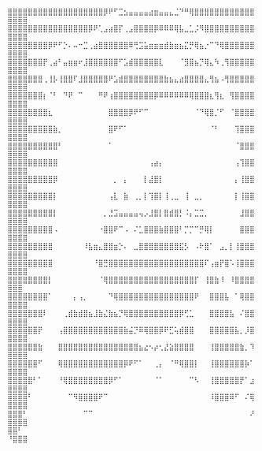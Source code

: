 ⣿⣿⣿⣿⣿⣿⣿⣿⣿⣿⣿⣿⣿⣿⣿⣿⣿⣿⣿⡿⠟⠋⣉⣢⣤⣤⣤⣤⣴⣶⣤⣤⣄⣈⠙⠛⢿⣿⣿⣿⣿⣿⣿⣿⣿⣿⣿⣿⣿⣿⣿⣿⣿
⣿⣿⣿⣿⣿⣿⣿⣿⣿⣿⣿⣿⣿⣿⣿⣿⡿⠟⢁⣠⣴⣿⡏⢀⣠⣿⣿⣿⣿⡿⠿⠿⠿⢿⣧⣀⣁⡨⠻⣿⣿⣿⣿⣿⣿⣿⣿⣿⣿⣿⣿⣿⣿
⣿⣿⣿⣿⣿⣿⣿⣿⡿⠟⠋⡑⠄⠤⠒⣉⢀⣴⣿⣿⣿⣿⣿⣿⠿⢛⣩⣥⣶⣶⣶⣾⣷⣶⣦⣍⡛⢿⣦⡐⠉⠙⢿⣿⣿⣿⣿⣿⣿⣿⣿⣿⣿
⣿⣿⣿⣿⣿⣿⣿⡟⢀⣴⠃⣤⣶⣶⠖⣸⣿⣿⣿⣿⣿⣿⠋⣡⣾⣿⣿⣿⣿⣿⣇⠀⠀⠀⠈⣻⣿⣦⡙⢿⣄⠳⢀⢻⣿⣿⣿⣿⣿⣿⣿⣿⣿
⣿⣿⣿⣿⣿⣿⣿⢀⢸⡧⢸⣿⣿⠏⣸⣿⣿⣿⣿⣿⠟⣡⣾⣿⣿⣿⣿⣿⣿⣿⣿⣷⣦⣄⣴⣿⣿⣿⣿⣄⢻⣦⠠⢻⣿⣿⣿⣿⣿⣿⣿⣿⣿
⣿⣿⣿⣿⣿⣿⣿⡆⠈⠃⠀⠙⠟⠀⠉⠀⠀⠀⠛⠟⢰⣿⣿⣿⣿⣿⣿⣿⣿⡿⠿⠿⠿⠿⠿⠿⢿⣿⣿⣿⣆⢻⣆⠀⢻⣿⣿⣿⣿⣿⣿⣿⣿
⣿⣿⣿⣿⣿⣿⣿⣿⣆⠀⠀⠀⠀⠀⠀⠀⠀⠀⠀⠀⣿⣿⣿⣿⡿⠟⠋⠉⠀⠀⠀⠀⠀⠀⠀⠀⠀⠈⠙⢿⣿⡈⠋⠀⠈⣿⣿⣿⣿⣿⣿⣿⣿
⣿⣿⣿⣿⣿⣿⣿⣿⣿⣷⡀⠀⠀⠀⠀⠀⠀⠀⠀⠀⣿⠟⠋⠁⠀⠀⠀⠀⠀⠀⠀⠀⠀⠀⠀⠀⠀⠀⠀⠀⠈⠃⠀⠀⠀⢹⣿⣿⣿⣿⣿⣿⣿
⣿⣿⣿⣿⣿⣿⣿⣿⣿⣿⠃⠀⠀⠀⠀⠀⠀⠀⠀⠀⠁⠀⠀⠀⠀⠀⠀⠀⠀⠀⠀⠀⠀⠀⠀⠀⠀⠀⠀⠀⠀⠀⠀⠀⠀⠈⣿⣿⣿⣿⣿⣿⣿
⣿⣿⣿⣿⣿⣿⣿⣿⣿⣿⠀⠀⠀⠀⠀⠀⠀⠀⠀⠀⠀⠀⠀⠀⠀⠀⠀⠀⢠⣴⡄⠀⠀⠀⠀⠀⠀⠀⠀⠀⠀⠀⠀⠀⠀⢠⢹⣿⣿⣿⣿⣿⣿
⣿⣿⣿⣿⣿⣿⣿⣿⣿⡿⠀⠀⠀⠀⠀⠀⠀⠀⠀⠀⠀⡀⠀⡄⠀⠀⠀⡇⣼⣿⡇⠀⠀⠀⠀⠀⠀⠀⠀⠀⠀⠀⠀⠀⠀⡄⢸⣿⣿⣿⣿⣿⣿
⣿⣿⣿⣿⣿⣿⣿⣿⣿⡇⠀⠀⠀⠀⠀⠀⠀⠀⠀⠀⢠⣇⠀⣷⠀⢀⡀⡇⢹⣿⡇⢸⢀⣀⠀⢸⠀⣀⡀⠀⠀⠀⠀⠀⠀⡇⢸⣿⣿⣿⣿⣿⣿
⣿⣿⣿⣿⣿⣿⣿⣿⣿⡇⠀⠀⠀⠀⠀⠀⠀⠀⠀⡀⣘⣩⣤⣤⣤⣤⢤⡠⣸⣿⡇⣿⣾⣿⡃⠨⡄⣉⣉⡀⠀⠀⠀⠀⠀⠀⣸⣿⣿⣿⣿⣿⣿
⣿⣿⣿⣿⣿⣿⣿⣿⣿⠠⠀⠀⠀⠀⠀⠀⠀⠀⠐⣿⣿⠟⠉⠠⠀⠌⣁⣿⣿⣿⣷⣿⣿⣿⠃⡉⡉⠉⡛⢿⡇⠀⠀⠀⠀⠀⣿⣿⣿⣿⣿⣿⣿
⣿⣿⣿⣿⣿⣿⣿⣿⣿⠀⠀⠀⠀⠀⠀⠸⣧⣶⣄⣿⣿⣶⡑⠄⠀⣀⣿⣿⣿⣿⣿⣿⣿⣿⣯⡣⠀⠠⠗⣿⠁⠀⣠⡀⡇⢸⣿⣿⣿⣿⣿⣿⣿
⣿⣿⣿⣿⣿⣿⣿⣿⣿⠀⠀⠀⠀⠀⠀⠀⠀⠘⣿⣛⣿⣿⣿⣿⣿⣿⣿⣿⣿⣿⣿⣿⣿⣿⣿⣿⣿⣿⣿⠏⢠⣶⡟⣿⠡⢸⣿⣿⣿⣿⣿⣿⣿
⣿⣿⣿⣿⣿⣿⣿⣿⡇⠀⠀⠀⠀⠀⠀⠀⠀⠀⠈⢿⣿⣿⣿⣿⣿⣿⣿⣿⣿⣿⣿⣿⣿⣿⣿⣿⣿⡏⠀⢸⣿⣷⠸⠀⠸⣿⣿⣿⣿⣿⣿⣿
⣿⣿⣿⣿⣿⣿⣿⣿⠁⠀⠀⠀⠀⡄⢠⡀⠀⠀⠀⠀⠙⢿⣿⣿⣿⣿⣿⣿⣿⣿⣿⣿⣿⣿⣿⣿⣿⠟⠀⠀⣿⣿⣿⣧⠀⠁⢿⣿⣿⣿⣿⣿⣿
⣿⣿⣿⣿⣿⣿⣿⠇⠀⠀⠀⢀⣾⣷⣾⣿⣦⣸⣷⣌⣷⣦⡙⢿⣿⣿⣿⣿⣿⣿⣿⣿⣿⣿⡿⢋⣁⠀⠀⠀⣿⣿⣿⣿⣧⠀⠌⣿⣿⣿⣿⣿⣿
⣿⣿⣿⣿⣿⣿⡟⠀⠀⠀⢠⣿⣿⣿⣿⣿⣿⣿⣿⣿⣿⣿⣿⣷⣬⡙⠿⢿⣿⣿⡿⠟⣋⢥⣾⣿⣿⠀⠀⠀⣿⣿⣿⣿⣿⣧⡀⡸⣿⣿⣿⣿⣿
⣿⣿⣿⣿⣿⣿⣷⠀⠀⠀⣿⣿⣿⣿⣿⣿⣿⣿⣿⣿⣿⣿⣿⣿⣿⣿⣦⣔⠢⡴⢂⣜⣵⣿⣿⣿⣿⠀⠀⠀⢸⣿⣿⣿⣿⣿⣷⡀⠹⣿⣿⣿⣿
⣿⣿⣿⣿⣿⣿⠋⠀⠀⠀⢿⣿⣿⣿⣿⣿⣿⣿⣿⣿⣿⣿⣿⡿⠟⠋⠁⠀⠀⢀⡄⠀⠈⠛⢿⣿⣿⡇⠀⠀⢸⣿⣿⣿⣿⣿⣿⡷⠁⣿⣿⣿⣿
⣿⣿⣿⣿⣿⠃⠁⠀⠀⠀⠘⢿⣿⣿⣿⣿⣿⣿⣿⣿⡿⠋⠁⠀⠀⠀⠀⠀⠀⠈⠁⠀⠀⠀⠀⠀⠉⠣⠀⠀⢸⣿⣿⣿⣿⣿⡟⠁⣰⣿⣿⣿⣿
⣿⣿⣿⣿⠃⠀⠀⠀⠀⠀⠀⠀⠉⠻⣿⣿⣿⣿⠟⠉⠀⠀⠀⠀⠀⠀⠀⠀⠀⠀⠀⠀⠀⠀⠀⠀⠀⠀⠀⠀⠸⣿⣿⣿⠿⠋⠀⠌⢿⣿⣿⣿⣿
⣿⣿⣿⠃⠀⠀⠀⠀⠀⠀⠀⠀⠀⠀⠀⠉⠉⠀⠀⠀⠀⠀⠀⠀⠀⠀⠀⠀⠀⠀⠀⠀⠀⠀⠀⠀⠀⠀⠀⠀⠀⠀⠀⠀⠀⠀⠀⠀⠜⣿⣿⣿⣿
⣿⣿⠃⠀⠀⠀⠀⠀⠀⠀⠀⠀⠀⠀⠀⠀⠀⠀⠀⠀⠀⠀⠀⠀⠀⠀⠀⠀⠀⠀⠀⠀⠀⠀⠀⠀⠀⠀⠀⠀⠀⠀⠀⠀⠀⠀⠀⠀⠀⠘⣿⣿⣿

